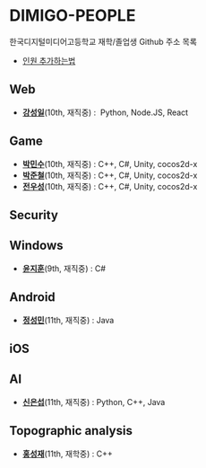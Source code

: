 DIMIGO-PEOPLE
====

한국디지털미디어고등학교 재학/졸업생 Github 주소 목록 <br>
* [인원 추가하는법](how_to_add.md)

Web
----
* __[강성일](https://github.com/Luavis)__(10th, 재직중) :  Python, Node.JS, React

Game
----
* __[박민수](https://github.com/Rinirihiriro)__(10th, 재직중) :  C++, C#, Unity, cocos2d-x
* __[박준철](https://github.com/pjc0247)__(10th, 재직중) :  C++, C#, Unity, cocos2d-x
* __[전우성](https://github.com/synchrok)__(10th, 재직중) :  C++, C#, Unity, cocos2d-x

Security
----

Windows
----
* __[윤지훈](https://github.com/shimika)__(9th, 재직중) : C#

Android
----
* __[정성민](https://github.com/JSpiner)__(11th, 재직중) : Java

iOS 
----

AI
----
* __[신은섭](https://github.com/kairos03)__(11th, 재직중) : Python, C++, Java

Topographic analysis
----
* __[홍성재](https://github.com/gtw04)__(11th, 재학중) : C++
